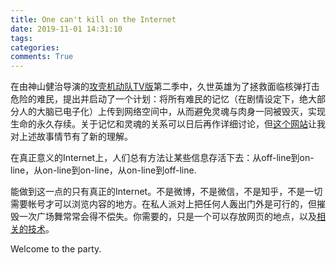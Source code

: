 ```yaml
---
title: One can't kill on the Internet
date: 2019-11-01 14:31:10
tags:
categories:
comments: True
---
```


在由神山健治导演的[攻壳机动队TV版](https://en.wikipedia.org/wiki/Ghost_in_the_Shell:_Stand_Alone_Complex)第二季中，久世英雄为了拯救面临核弹打击危险的难民，提出并启动了一个计划：将所有难民的记忆（在剧情设定下，绝大部分人的大脑已电子化）上传到网络空间中，从而避免灵魂与肉身一同被毁灭，实现生命的永久存续。关于记忆和灵魂的关系可以日后再作详细讨论，但[这个网站](https://chenyifaer.com/)让我对上述故事情节有了新的理解。

在真正意义的Internet上，人们总有方法让某些信息存活下去：从off-line到on-line，从on-line到on-line，从on-line到off-line.

能做到这一点的只有真正的Internet。不是微博，不是微信，不是知乎，不是一切需要帐号才可以浏览内容的地方。在私人派对上把任何人轰出门外是可行的，但摧毁一次广场舞常常会得不偿失。你需要的，只是一个可以存放网页的地点，以及[相关的技术](https://duckduckgo.com/?q=%E5%A6%82%E4%BD%95%E6%90%AD%E5%BB%BA%E4%B8%AA%E4%BA%BA%E7%BD%91%E7%AB%99&t=ffab&atb=v192-7&ia=web)。

Welcome to the party.

